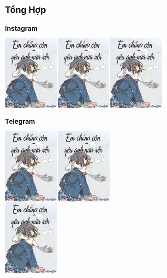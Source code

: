 # Tổng Hợp

## Instagram

<div style="display:flex; justify-content:space-between;">
  <img src="./screenshots/instagram/1.jpg" width="33%">
  <img src="./screenshots/instagram/1.jpg" width="33%">
  <img src="./screenshots/instagram/1.jpg" width="33%">
</div>

## Telegram

<img src="./screenshots/instagram/1.jpg" width="33%">
<img src="./screenshots/instagram/1.jpg" width="33%">
<img src="./screenshots/instagram/1.jpg" width="33%">
